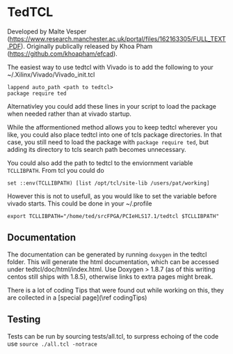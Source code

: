 # TedTCL
Developed by Malte Vesper (https://www.research.manchester.ac.uk/portal/files/162163305/FULL_TEXT.PDF).
Originally publically released by Khoa Pham (https://github.com/khoapham/efcad).



The easiest way to use tedtcl with Vivado is to add the following to your ~/.Xilinx/Vivado/Vivado_init.tcl

    lappend auto_path <path to tedtcl>
    package require ted

Alternativley you could add these lines in your script to load the package when needed rather than at vivado startup.

While the afformentioned method allows you to keep tedtcl wherever you like, you could also place tedtcl into one of
tcls package directories. In that case, you still need to load the package with `package require ted`, but adding its
directory to tcls search path becomes unnecessary.

You could also add the path to tedtcl to the enviornment variable `TCLLIBPATH`. From tcl you  could do

    set ::env(TCLLIBPATH) [list /opt/tcl/site-lib /users/pat/working]

However this is not to usefull, as you would like to set the variable before vivado starts. This could be done in your ~/.profile

	export TCLLIBPATH="/home/ted/srcFPGA/PCIeHLS17.1/tedtcl $TCLLIBPATH"
	
## Documentation

The documentation can be generated by running `doxygen` in the tedtcl folder. This will generate the html documentation, which can
be accessed under tedtcl/doc/html/index.html. Use Doxygen > 1.8.7 (as of this writing centos still ships with 1.8.5), otherwise links to extra pages might break.

There is a lot of coding Tips that were found out while working on this, they are collected in a [special page](\ref codingTips)

## Testing

Tests can be run by sourcing tests/all.tcl, to surpress echoing of the code use `source ./all.tcl -notrace`
